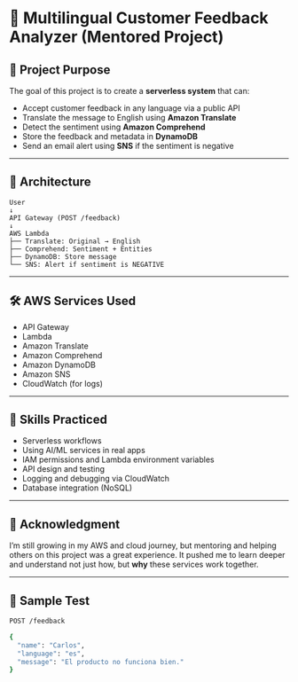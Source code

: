 # 🧠 Multilingual Customer Feedback Analyzer (Mentored Project)

## 🎯 Project Purpose

The goal of this project is to create a **serverless system** that can:

- Accept customer feedback in any language via a public API
- Translate the message to English using **Amazon Translate**
- Detect the sentiment using **Amazon Comprehend**
- Store the feedback and metadata in **DynamoDB**
- Send an email alert using **SNS** if the sentiment is negative

---

## 🧱 Architecture
```
User
↓
API Gateway (POST /feedback)
↓
AWS Lambda
├── Translate: Original → English
├── Comprehend: Sentiment + Entities
├── DynamoDB: Store message
└── SNS: Alert if sentiment is NEGATIVE
```

---

## 🛠️ AWS Services Used

- API Gateway  
- Lambda  
- Amazon Translate  
- Amazon Comprehend  
- Amazon DynamoDB  
- Amazon SNS  
- CloudWatch (for logs)

---

## 🔧 Skills Practiced

- Serverless workflows  
- Using AI/ML services in real apps  
- IAM permissions and Lambda environment variables  
- API design and testing  
- Logging and debugging via CloudWatch  
- Database integration (NoSQL)

---

## 🙌 Acknowledgment

I’m still growing in my AWS and cloud journey, but mentoring and helping others on this project was a great experience. It pushed me to learn deeper and understand not just how, but **why** these services work together.

---

## 🧪 Sample Test

```bash
POST /feedback

{
  "name": "Carlos",
  "language": "es",
  "message": "El producto no funciona bien."
}

